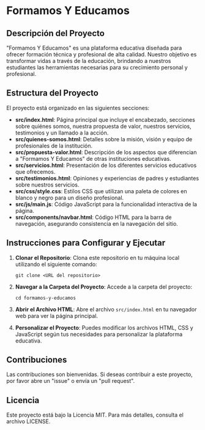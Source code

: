 # Formamos Y Educamos

## Descripción del Proyecto
"Formamos Y Educamos" es una plataforma educativa diseñada para ofrecer formación técnica y profesional de alta calidad. Nuestro objetivo es transformar vidas a través de la educación, brindando a nuestros estudiantes las herramientas necesarias para su crecimiento personal y profesional.

## Estructura del Proyecto
El proyecto está organizado en las siguientes secciones:

- **src/index.html**: Página principal que incluye el encabezado, secciones sobre quiénes somos, nuestra propuesta de valor, nuestros servicios, testimonios y un llamado a la acción.
- **src/quienes-somos.html**: Detalles sobre la misión, visión y equipo de profesionales de la institución.
- **src/propuesta-valor.html**: Descripción de los aspectos que diferencian a "Formamos Y Educamos" de otras instituciones educativas.
- **src/servicios.html**: Presentación de los diferentes servicios educativos que ofrecemos.
- **src/testimonios.html**: Opiniones y experiencias de padres y estudiantes sobre nuestros servicios.
- **src/css/style.css**: Estilos CSS que utilizan una paleta de colores en blanco y negro para un diseño profesional.
- **src/js/main.js**: Código JavaScript para la funcionalidad interactiva de la página.
- **src/components/navbar.html**: Código HTML para la barra de navegación, asegurando consistencia en la navegación del sitio.

## Instrucciones para Configurar y Ejecutar
1. **Clonar el Repositorio**: Clona este repositorio en tu máquina local utilizando el siguiente comando:
   ```
   git clone <URL del repositorio>
   ```

2. **Navegar a la Carpeta del Proyecto**: Accede a la carpeta del proyecto:
   ```
   cd formamos-y-educamos
   ```

3. **Abrir el Archivo HTML**: Abre el archivo `src/index.html` en tu navegador web para ver la página principal.

4. **Personalizar el Proyecto**: Puedes modificar los archivos HTML, CSS y JavaScript según tus necesidades para personalizar la plataforma educativa.

## Contribuciones
Las contribuciones son bienvenidas. Si deseas contribuir a este proyecto, por favor abre un "issue" o envía un "pull request".

## Licencia
Este proyecto está bajo la Licencia MIT. Para más detalles, consulta el archivo LICENSE.